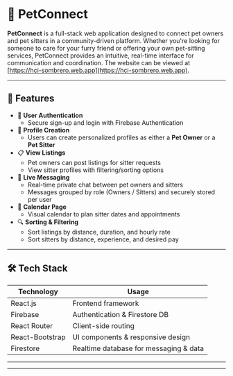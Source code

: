 # 🐾 PetConnect

**PetConnect** is a full-stack web application designed to connect pet owners and pet sitters in a community-driven platform. Whether you're looking for someone to care for your furry friend or offering your own pet-sitting services, PetConnect provides an intuitive, real-time interface for communication and coordination. The website can be viewed at [https://hci-sombrero.web.app](https://hci-sombrero.web.app).

---

## 🚀 Features

- 🔐 **User Authentication**
  - Secure sign-up and login with Firebase Authentication
- 🐶 **Profile Creation**
  - Users can create personalized profiles as either a **Pet Owner** or a **Pet Sitter**
- 📋 **View Listings**
  - Pet owners can post listings for sitter requests
  - View sitter profiles with filtering/sorting options
- 💬 **Live Messaging**
  - Real-time private chat between pet owners and sitters
  - Messages grouped by role (Owners / Sitters) and securely stored per user
- 📆 **Calendar Page**
  - Visual calendar to plan sitter dates and appointments
- 🔍 **Sorting & Filtering**
  - Sort listings by distance, duration, and hourly rate
  - Sort sitters by distance, experience, and desired pay

---

## 🛠️ Tech Stack

| Technology       | Usage                                   |
|------------------|-----------------------------------------|
| React.js         | Frontend framework                      |
| Firebase         | Authentication & Firestore DB           |
| React Router     | Client-side routing                     |
| React-Bootstrap  | UI components & responsive design       |
| Firestore        | Realtime database for messaging & data  |

---

---
